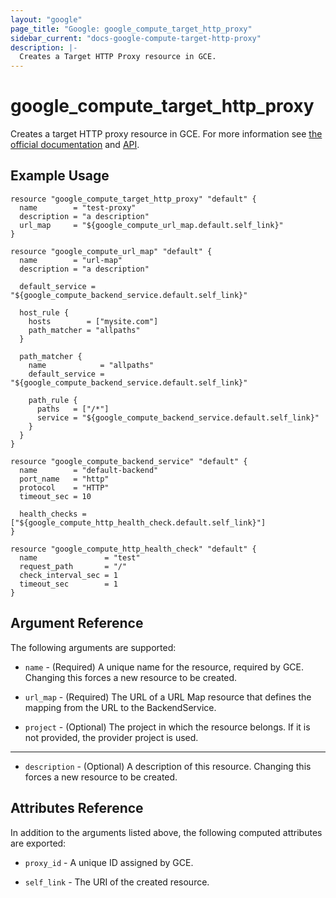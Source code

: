 ```yaml
---
layout: "google"
page_title: "Google: google_compute_target_http_proxy"
sidebar_current: "docs-google-compute-target-http-proxy"
description: |-
  Creates a Target HTTP Proxy resource in GCE.
---
```


# google\_compute\_target\_http\_proxy

Creates a target HTTP proxy resource in GCE. For more information see
[the official
documentation](https://cloud.google.com/compute/docs/load-balancing/http/target-proxies) and
[API](https://cloud.google.com/compute/docs/reference/latest/targetHttpProxies).


## Example Usage

```hcl
resource "google_compute_target_http_proxy" "default" {
  name        = "test-proxy"
  description = "a description"
  url_map     = "${google_compute_url_map.default.self_link}"
}

resource "google_compute_url_map" "default" {
  name        = "url-map"
  description = "a description"

  default_service = "${google_compute_backend_service.default.self_link}"

  host_rule {
    hosts        = ["mysite.com"]
    path_matcher = "allpaths"
  }

  path_matcher {
    name            = "allpaths"
    default_service = "${google_compute_backend_service.default.self_link}"

    path_rule {
      paths   = ["/*"]
      service = "${google_compute_backend_service.default.self_link}"
    }
  }
}

resource "google_compute_backend_service" "default" {
  name        = "default-backend"
  port_name   = "http"
  protocol    = "HTTP"
  timeout_sec = 10

  health_checks = ["${google_compute_http_health_check.default.self_link}"]
}

resource "google_compute_http_health_check" "default" {
  name               = "test"
  request_path       = "/"
  check_interval_sec = 1
  timeout_sec        = 1
}
```

## Argument Reference

The following arguments are supported:

* `name` - (Required) A unique name for the resource, required by GCE. Changing
    this forces a new resource to be created.

* `url_map` - (Required) The URL of a URL Map resource that defines the mapping
    from the URL to the BackendService.

* `project` - (Optional) The project in which the resource belongs. If it
    is not provided, the provider project is used.

- - -

* `description` - (Optional) A description of this resource. Changing this
    forces a new resource to be created.


## Attributes Reference

In addition to the arguments listed above, the following computed attributes are
exported:

* `proxy_id` - A unique ID assigned by GCE.

* `self_link` - The URI of the created resource.
